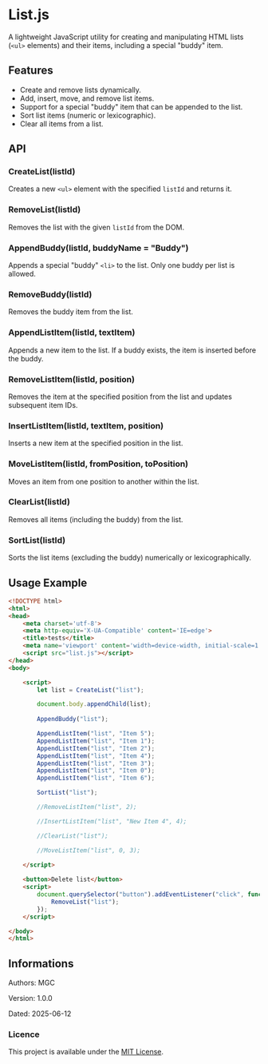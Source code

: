 # List.js

A lightweight JavaScript utility for creating and manipulating HTML lists (`<ul>` elements) and their items, including a special "buddy" item.

## Features

- Create and remove lists dynamically.
- Add, insert, move, and remove list items.
- Support for a special "buddy" item that can be appended to the list.
- Sort list items (numeric or lexicographic).
- Clear all items from a list.

## API

### CreateList(listId)

Creates a new `<ul>` element with the specified `listId` and returns it.

### RemoveList(listId)

Removes the list with the given `listId` from the DOM.

### AppendBuddy(listId, buddyName = "Buddy")

Appends a special "buddy" `<li>` to the list. Only one buddy per list is allowed.

### RemoveBuddy(listId)

Removes the buddy item from the list.

### AppendListItem(listId, textItem)

Appends a new item to the list. If a buddy exists, the item is inserted before the buddy.

### RemoveListItem(listId, position)

Removes the item at the specified position from the list and updates subsequent item IDs.

### InsertListItem(listId, textItem, position)

Inserts a new item at the specified position in the list.

### MoveListItem(listId, fromPosition, toPosition)

Moves an item from one position to another within the list.

### ClearList(listId)

Removes all items (including the buddy) from the list.

### SortList(listId)

Sorts the list items (excluding the buddy) numerically or lexicographically.

## Usage Example

```html
<!DOCTYPE html>
<html>
<head>
    <meta charset='utf-8'>
    <meta http-equiv='X-UA-Compatible' content='IE=edge'>
    <title>tests</title>
    <meta name='viewport' content='width=device-width, initial-scale=1'>
    <script src="list.js"></script>
</head>
<body>

    <script>
        let list = CreateList("list");

        document.body.appendChild(list);
        
        AppendBuddy("list");

        AppendListItem("list", "Item 5");
        AppendListItem("list", "Item 1");
        AppendListItem("list", "Item 2");
        AppendListItem("list", "Item 4");
        AppendListItem("list", "Item 3");
        AppendListItem("list", "Item 0");
        AppendListItem("list", "Item 6");

        SortList("list");

        //RemoveListItem("list", 2);

        //InsertListItem("list", "New Item 4", 4);

        //ClearList("list");

        //MoveListItem("list", 0, 3);
        
    </script>

    <button>Delete list</button>
    <script>
        document.querySelector("button").addEventListener("click", function() {
            RemoveList("list");
        });
    </script>

</body>
</html>
```

## Informations

Authors: MGC

Version: 1.0.0

Dated: 2025-06-12

### Licence

This project is available under the [MIT License](https://mit-license.org/).
